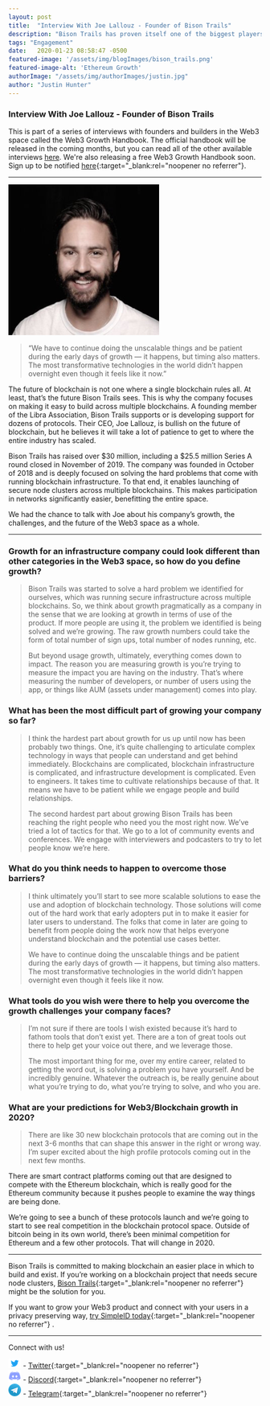 ```yaml
---
layout: post
title:  "Interview With Joe Lallouz - Founder of Bison Trails"
description: "Bison Trails has proven itself one of the biggest players in the Web3 space, and their CEO, Joe Lallouz, spoke with us about growth, challenges, and the future of Web3."
tags: "Engagement"
date:   2020-01-23 08:58:47 -0500
featured-image: '/assets/img/blogImages/bison_trails.png'
featured-image-alt: 'Ethereum Growth'
authorImage: "/assets/img/authorImages/justin.jpg"
author: "Justin Hunter"
---
```

### Interview With Joe Lallouz - Founder of Bison Trails

This is part of a series of interviews with founders and builders in the Web3 space called the Web3 Growth Handbook. The official handbook will be released in the coming months, but you can read all of the other available interviews [here](https://blog.simpleid.xyz). We're also releasing a free Web3 Growth Handbook soon. Sign up to be notified [here](https://simpleid.xyz/web3growth){:target="_blank:rel="noopener no referrer"}.

---

![Joe Lallouz](/assets/img/blogImages/joe.jpg)

> “We have to continue doing the unscalable things and be patient during the early days of growth — it happens, but timing also matters. The most transformative technologies in the world didn’t happen overnight even though it feels like it now.”

The future of blockchain is not one where a single blockchain rules all. At least, that’s the future Bison Trails sees. This is why the company focuses on making it easy to build across multiple blockchains. A founding member of the Libra Association, Bison Trails supports or is developing support for dozens of protocols. Their CEO, Joe Lallouz, is bullish on the future of blockchain, but he believes it will take a lot of patience to get to where the entire industry has scaled.

Bison Trails has raised over $30 million, including a $25.5 million Series A round closed in November of 2019. The company was founded in October of 2018 and is deeply focused on solving the hard problems that come with running blockchain infrastructure. To that end, it enables launching of secure node clusters across multiple blockchains. This makes participation in networks significantly easier, benefitting the entire space. 

We had the chance to talk with Joe about his company’s growth, the challenges, and the future of the Web3 space as a whole. 

--- 

### Growth for an infrastructure company could look different than other categories in the Web3 space, so how do you define growth?
 

> Bison Trails was started to solve a hard problem we identified for ourselves, which was running secure infrastructure across multiple blockchains. So, we think about growth pragmatically as a company in the sense that we are looking at growth in terms of use of the product. If more people are using it, the problem we identified is being solved and we’re growing. The raw growth numbers could take the form of total number of sign ups, total number of nodes running, etc. 
>
> But beyond usage growth, ultimately, everything comes down to impact. The reason you are measuring growth is you’re trying to measure the impact you are having on the industry. That’s where measuring the number of developers, or number of users using the app, or things like AUM (assets under management) comes into play.

### What has been the most difficult part of growing your company so far? 


> I think the hardest part about growth for us up until now has been probably two things. One, it’s quite challenging to articulate complex technology in ways that people can understand and get behind immediately. Blockchains are complicated, blockchain infrastructure is complicated, and infrastructure development is complicated. Even to engineers. It takes time to cultivate relationships because of that. It means we have to be patient while we engage people and build relationships. 
>
> The second hardest part about growing Bison Trails has been reaching the right people who need you the most right now. We’ve tried a lot of tactics for that. We go to a lot of community events and conferences. We engage with interviewers and podcasters to try to let people know we’re here.

### What do you think needs to happen to overcome those barriers?

> I think ultimately you’ll start to see more scalable solutions to ease the use and adoption of blockchain technology. Those solutions will come out of the hard work that early adopters put in to make it easier for later users to understand. The folks that come in later are going to benefit from people doing the work now that helps everyone understand blockchain and the potential use cases better. 
>
> We have to continue doing the unscalable things and be patient during the early days of growth — it happens, but timing also matters. The most transformative technologies in the world didn’t happen overnight even though it feels like it now. 

### What tools do you wish were there to help you overcome the growth challenges your company faces?


> I’m not sure if there are tools I wish existed because it’s hard to fathom tools that don’t exist yet. There are a ton of great tools out there to help get your voice out there, and we leverage those.
>
> The most important thing for me, over my entire career, related to getting the word out, is solving a problem you have yourself. And be incredibly genuine. Whatever the outreach is, be really genuine about what you’re trying to do, what you’re trying to solve, and who you are. 

### What are your predictions for Web3/Blockchain growth in 2020?
 
>There are like 30 new blockchain protocols that are coming out in the next 3-6 months that can shape this answer in the right or wrong way. I’m super excited about the high profile protocols coming out in the next few months. 
>
There are smart contract platforms coming out that are designed to compete with the Ethereum blockchain, which is really good for the Ethereum community because it pushes people to examine the way things are being done.
>
We’re going to see a bunch of these protocols launch and we’re going to start to see real competition in the blockchain protocol space. Outside of bitcoin being in its own world, there’s been minimal competition for Ethereum and a few other protocols. That will change in 2020.

---

Bison Trails is committed to making blockchain an easier place in which to build and exist. If you’re working on a blockchain project that needs secure node clusters, [Bison Trails](https://bisontrails.co/){:target="_blank:rel="noopener no referrer"}  might be the solution for you. 

If you want to grow your Web3 product and connect with your users in a privacy preserving way, [try SimpleID today](https://simpleid.xyz){:target="_blank:rel="noopener no referrer"} .

---  

Connect with us!

![Twitter Logo](/assets/img/blogImages/twitter.png) - [Twitter](https://twitter.com/getsimplie){:target="_blank:rel="noopener no referrer"}  
![Discord Logo](/assets/img/blogImages/discord.png) - [Discord](https://discord.gg/bHVPZ39){:target="_blank:rel="noopener no referrer"}  
![Telegram Logo](/assets/img/blogImages/telegram.png) - [Telegram](https://t.me/joinchat/LUPfhRP2XZjenlEBPwEL4A){:target="_blank:rel="noopener no referrer"} 
